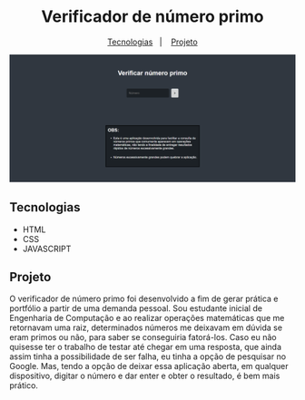 <h1 align="center">Verificador de número primo</h1>

<p align="center">
  <a href="#-tecnologias">Tecnologias</a>&nbsp;&nbsp;&nbsp;|&nbsp;&nbsp;&nbsp;
  <a href="#-projeto">Projeto</a>
</p>

![check_prime_number](./assets/example_for_README.png)

## Tecnologias

- HTML
- CSS
- JAVASCRIPT

## Projeto

O verificador de número primo foi desenvolvido a fim de gerar prática e portfólio a partir de uma demanda pessoal. Sou estudante inicial de Engenharia de Computação e ao realizar operações matemáticas que me retornavam uma raiz, determinados números me deixavam em dúvida se eram primos ou não, para saber se conseguiria fatorá-los.
Caso eu não quisesse ter o trabalho de testar até chegar em uma resposta, que ainda assim tinha a possibilidade de ser falha, eu tinha a opção de pesquisar no Google. Mas, tendo a opção de deixar essa aplicação aberta, em qualquer dispositivo, digitar o número e dar enter e obter o resultado, é bem mais prático.